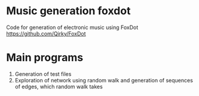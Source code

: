 # Music generation foxdot
Code for generation of electronic music using FoxDot https://github.com/Qirky/FoxDot

# Main programs

1. Generation of test files
2. Exploration of network using random walk and generation of sequences of edges, which random walk takes 

